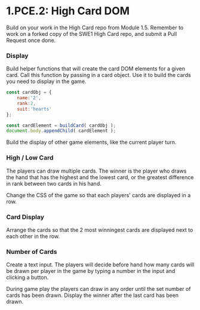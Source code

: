 # 1.PCE.2: High Card DOM

Build on your work in the High Card repo from Module 1.5. Remember to work on a forked copy of the SWE1 High Card repo, and submit a Pull Request once done.

### Display

Build helper functions that will create the card DOM elements for a given card. Call this function by passing in a card object. Use it to build the cards you need to display in the game. 

```javascript
const cardObj = {
    name:'2',
    rank:2,
    suit:'hearts'
};

const cardElement = buildCard( cardObj );
document.body.appendChild( cardElement );
```

Build the display of other game elements, like the current player turn.

### High / Low Card

The players can draw multiple cards. The winner is the player who draws the hand that has the highest and the lowest card, or the greatest difference in rank between two cards in his hand.

Change the CSS of the game so that each players' cards are displayed in a row.

### Card Display

Arrange the cards so that the 2 most winningest cards are displayed next to each other in the row. 

### Number of Cards

Create a text input. The players will decide before hand how many cards will be drawn per player in the game by typing a number in the input and clicking a button. 

During game play the players can draw in any order until the set number of cards has been drawn. Display the winner after the last card has been drawn. 



